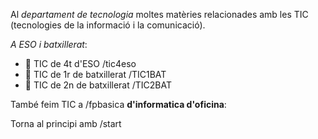 Al *departament de tecnologia* moltes matèries relacionades amb les TIC (tecnologies de la informació i la comunicació).

*A ESO i batxillerat*:

- 📗 TIC de 4t d\'ESO /tic4eso
- 📗 TIC de 1r de batxillerat /TIC1BAT
- 📗 TIC de 2n de batxillerat /TIC2BAT

També feim TIC a /fpbasica **d'informatica d\'oficina**:

Torna al principi amb /start